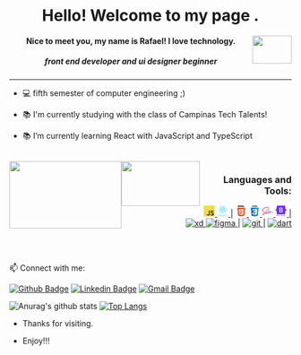  


 
  <h1 align="center">  Hello! Welcome to my page .</h1> <img align="right" width="70" height="50" src="https://media3.giphy.com/media/d8d7kW0JUCUDwHpDsk/200w.webp?cid=ecf05e47nztdy9xhkont61aykwkzrh39zjysolffh8whwbep&rid=200w.webp" >
  <h4 align="center"> Nice to meet you, my name is Rafael! I love technology.</h4>  
   <h5 align= "center">   front end developer and ui designer beginner  </h5>  
  <hr/>
  
 * 💻  fifth semester of computer engineering   ;)

* 📚 I'm currently studying with the class of Campinas Tech Talents!

* 📚  I’m currently learning React with JavaScript and  TypeScript
<br/>



<img align="left" width="200" height="120" src="https://media1.giphy.com/media/ZeXZD7VCxJ1EgQuCv5/200.webp?cid=ecf05e47xov8g4hosiakc3cnlxhl9jsttxciz8tb31ogcm8u&rid=200.webp" >
  

<img align="left" width="140" height="80" src="https://media1.giphy.com/media/kcN50NuCFsMlNwKMGj/giphy.webp?cid=ecf05e47qec22mj6d1oogq8bh0hxdvlbjz4flbhttbafo67l&rid=giphy.webp" >


<h3 align= "right" ">Languages and Tools:</h3>
<p  align= "right" ;
> 
  <a href="https://developer.mozilla.org/en-US/docs/Web/JavaScript" target="_blank"> <img src="https://raw.githubusercontent.com/devicons/devicon/master/icons/javascript/javascript-original.svg" alt="javascript" width="20" height="20"/> </a> 
 <a href="https://reactjs.org/" target="_blank"> <img src="https://raw.githubusercontent.com/devicons/devicon/master/icons/react/react-original-wordmark.svg" alt="react" width="20" height="20"/> </a>|
  <a href="https://www.w3.org/html/" target="_blank"> <img src="https://raw.githubusercontent.com/devicons/devicon/master/icons/html5/html5-original-wordmark.svg" alt="html5" width="20" height="20"/> </a> 
 <a href="https://www.w3schools.com/css/" target="_blank"> <img src="https://raw.githubusercontent.com/devicons/devicon/master/icons/css3/css3-original-wordmark.svg" alt="css3" width="20" height="20"/> </a> 
  <a href="https://sass-lang.com" target="_blank"> <img src="https://raw.githubusercontent.com/devicons/devicon/master/icons/sass/sass-original.svg" alt="sass" width="20" height="20"/>  
   <a href="https://getbootstrap.com" target="_blank"> <img src="https://raw.githubusercontent.com/devicons/devicon/master/icons/bootstrap/bootstrap-plain-wordmark.svg" alt="bootstrap" width="20" height="20"/> </a>|
  </a> <a href="https://www.adobe.com/products/xd.html" target="_blank"> <img src="https://cdn.worldvectorlogo.com/logos/adobe-xd.svg" alt="xd" width="20" height="20"/> </a> 
   <a href="https://www.figma.com/" target="_blank"> <img src="https://www.vectorlogo.zone/logos/figma/figma-icon.svg" alt="figma" width="20" height="20"/> </a>   |
  <a href="https://git-scm.com/" target="_blank"> <img src="https://www.vectorlogo.zone/logos/git-scm/git-scm-icon.svg" alt="git" width="20" height="20"/> </a>|
 <a href="https://dart.dev" target="_blank"> <img src="https://www.vectorlogo.zone/logos/dartlang/dartlang-icon.svg" alt="dart" width="20" height="20"/> </a>

</p> 
<br/>

<br/>
 
 📫 Connect with me:
 
 [![Github Badge](https://img.shields.io/badge/-Github-000?style=flat-square&logo=Github&logoColor=white&link=https://github.com/Rafael-Yokoyama)](https://github.com/Rafael-Yokoyama)
[![Linkedin Badge](https://img.shields.io/badge/-LinkedIn-blue?style=flat-square&logo=Linkedin&logoColor=white&link=https://www.linkedin.com/in/rafael-yokoyama/)](https://www.linkedin.com/in/rafael-yokoyama/)
[![Gmail Badge](https://img.shields.io/badge/-Gmail-c14438?style=flat-square&logo=Gmail&logoColor=white&link=mailto:rafaelgava921@gmail.com)](mailto:rafaelgava921@gmail.com)
 
 ![Anurag's github stats](https://github-readme-stats.vercel.app/api?username=Rafael-Yokoyama&show_icons=true&theme=merko) 
 [![Top Langs](https://github-readme-stats.vercel.app/api/top-langs/?username=Rafael-Yokoyama&layout=compact)](https://github.com/Rafael-Yokoyama)
 

 
- Thanks for visiting. 
 
- Enjoy!!! 
